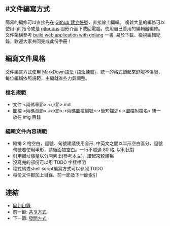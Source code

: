 #文件編寫方式
---

簡易的編修可以直接先在 [Github 建立帳號][1]，直接線上編輯。
複雜大量的編修可以使用 git 指令或是 [gitorious][4] 圖形介面下載回電腦，使用自己善用的編輯器編修。
文件架構參考 [build web application with golang][2] 一書, 易於下載、檢視編輯紀錄，歡迎大家共同完成此份手冊！

[1]:https://github.com
[2]:https://github.com/astaxie/build-web-application-with-golang/tree/master/ebook
[4]:http://blog.xuite.net/coke750101/coketech/54771124

## 編寫文件風格

文件編寫方式使用 [MarkDown語法][3] [(語法練習)][5]，統一的格式讀起來舒服不傷眼，每位編輯依照規範，主編就省些力氣調整。

[3]:http://markdown.tw/
[5]:http://markdownlivepreview.com/
### 檔名規範
* 文件 <兩碼章節>.<小節>.md
* 圖檔 <兩碼章節>.<小節>.<兩碼圖檔編號>.<簡短描述>.<圖檔附檔名> 統一放在 img 目錄

### 編輯文件內容規範

* 縮排 2 格空白，逗號、句號建議使用全形, 中英文之間以半形空白區分，逗號句號若使用半形，請後面加空白。一行不超過 80 格, 以利比對
* 引用網址儘量以分開列出(參考本文)，讀起來較順暢
* 沒寫完的部份可以用 TODO 字樣標明
* 程式碼或shell script編寫方式可以參照 TODO
* 每份文件都加上目錄、前一節及下一節索引

## 連結

   * [回到目錄](<index.md>)
   * 前一節: [共享方式](<01.00.md>)
   * 下一節: [發問方式](<01.02.md>)